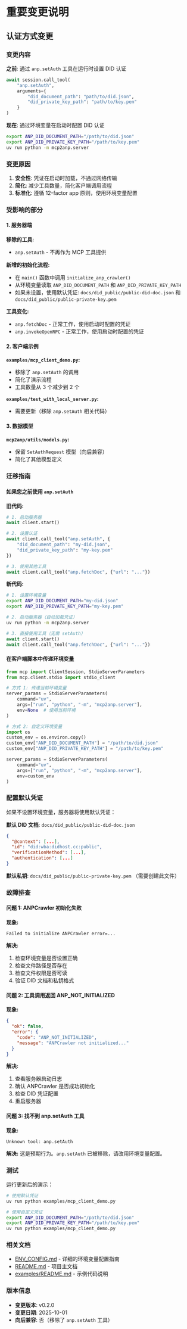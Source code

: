 # 重要变更说明

## 认证方式变更

### 变更内容

**之前**: 通过 `anp.setAuth` 工具在运行时设置 DID 认证
```python
await session.call_tool(
    "anp.setAuth",
    arguments={
        "did_document_path": "path/to/did.json",
        "did_private_key_path": "path/to/key.pem"
    }
)
```

**现在**: 通过环境变量在启动时配置 DID 认证
```bash
export ANP_DID_DOCUMENT_PATH="/path/to/did.json"
export ANP_DID_PRIVATE_KEY_PATH="/path/to/key.pem"
uv run python -m mcp2anp.server
```

### 变更原因

1. **安全性**: 凭证在启动时加载，不通过网络传输
2. **简化**: 减少工具数量，简化客户端调用流程
3. **标准化**: 遵循 12-factor app 原则，使用环境变量配置

### 受影响的部分

#### 1. 服务器端

**移除的工具:**
- `anp.setAuth` - 不再作为 MCP 工具提供

**新增的初始化流程:**
- 在 `main()` 函数中调用 `initialize_anp_crawler()`
- 从环境变量读取 `ANP_DID_DOCUMENT_PATH` 和 `ANP_DID_PRIVATE_KEY_PATH`
- 如果未设置，使用默认凭证: `docs/did_public/public-did-doc.json` 和 `docs/did_public/public-private-key.pem`

**工具变化:**
- `anp.fetchDoc` - 正常工作，使用启动时配置的凭证
- `anp.invokeOpenRPC` - 正常工作，使用启动时配置的凭证

#### 2. 客户端示例

**`examples/mcp_client_demo.py`:**
- 移除了 `anp.setAuth` 的调用
- 简化了演示流程
- 工具数量从 3 个减少到 2 个

**`examples/test_with_local_server.py`:**
- 需要更新（移除 `anp.setAuth` 相关代码）

#### 3. 数据模型

**`mcp2anp/utils/models.py`:**
- 保留 `SetAuthRequest` 模型（向后兼容）
- 简化了其他模型定义

### 迁移指南

#### 如果您之前使用 `anp.setAuth`

**旧代码:**
```python
# 1. 启动服务器
await client.start()

# 2. 设置认证
await client.call_tool("anp.setAuth", {
    "did_document_path": "my-did.json",
    "did_private_key_path": "my-key.pem"
})

# 3. 使用其他工具
await client.call_tool("anp.fetchDoc", {"url": "..."})
```

**新代码:**
```bash
# 1. 设置环境变量
export ANP_DID_DOCUMENT_PATH="my-did.json"
export ANP_DID_PRIVATE_KEY_PATH="my-key.pem"

# 2. 启动服务器（自动加载凭证）
uv run python -m mcp2anp.server
```

```python
# 3. 直接使用工具（无需 setAuth）
await client.start()
await client.call_tool("anp.fetchDoc", {"url": "..."})
```

#### 在客户端脚本中传递环境变量

```python
from mcp import ClientSession, StdioServerParameters
from mcp.client.stdio import stdio_client

# 方式 1: 传递当前环境变量
server_params = StdioServerParameters(
    command="uv",
    args=["run", "python", "-m", "mcp2anp.server"],
    env=None  # 使用当前环境
)

# 方式 2: 自定义环境变量
import os
custom_env = os.environ.copy()
custom_env["ANP_DID_DOCUMENT_PATH"] = "/path/to/did.json"
custom_env["ANP_DID_PRIVATE_KEY_PATH"] = "/path/to/key.pem"

server_params = StdioServerParameters(
    command="uv",
    args=["run", "python", "-m", "mcp2anp.server"],
    env=custom_env
)
```

### 配置默认凭证

如果不设置环境变量，服务器将使用默认凭证：

**默认 DID 文档**: `docs/did_public/public-did-doc.json`
```json
{
  "@context": [...],
  "id": "did:wba:didhost.cc:public",
  "verificationMethod": [...],
  "authentication": [...]
}
```

**默认私钥**: `docs/did_public/public-private-key.pem`
（需要创建此文件）

### 故障排查

#### 问题 1: ANPCrawler 初始化失败

**现象:**
```
Failed to initialize ANPCrawler error=...
```

**解决:**
1. 检查环境变量是否设置正确
2. 检查文件路径是否存在
3. 检查文件权限是否可读
4. 验证 DID 文档和私钥格式

#### 问题 2: 工具调用返回 ANP_NOT_INITIALIZED

**现象:**
```json
{
  "ok": false,
  "error": {
    "code": "ANP_NOT_INITIALIZED",
    "message": "ANPCrawler not initialized..."
  }
}
```

**解决:**
1. 查看服务器启动日志
2. 确认 ANPCrawler 是否成功初始化
3. 检查 DID 凭证配置
4. 重启服务器

#### 问题 3: 找不到 anp.setAuth 工具

**现象:**
```
Unknown tool: anp.setAuth
```

**解决:**
这是预期行为。`anp.setAuth` 已被移除，请改用环境变量配置。

### 测试

运行更新后的演示：

```bash
# 使用默认凭证
uv run python examples/mcp_client_demo.py

# 使用自定义凭证
export ANP_DID_DOCUMENT_PATH="/path/to/did.json"
export ANP_DID_PRIVATE_KEY_PATH="/path/to/key.pem"
uv run python examples/mcp_client_demo.py
```

### 相关文档

- [ENV_CONFIG.md](ENV_CONFIG.md) - 详细的环境变量配置指南
- [README.md](README.md) - 项目主文档
- [examples/README.md](examples/README.md) - 示例代码说明

### 版本信息

- **变更版本**: v0.2.0
- **变更日期**: 2025-10-01
- **向后兼容**: 否（移除了 `anp.setAuth` 工具）

